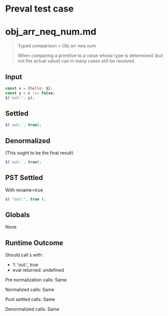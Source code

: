 # Preval test case

# obj_arr_neq_num.md

> Typed comparison > Obj arr neq num
>
> When comparing a primitive to a value whose type is determined (but not the actual value) can in many cases still be resolved.

## Input

`````js filename=intro
const x = {hello: $};
const y = x !== false;
$('out:', y);
`````


## Settled


`````js filename=intro
$(`out:`, true);
`````


## Denormalized
(This ought to be the final result)

`````js filename=intro
$(`out:`, true);
`````


## PST Settled
With rename=true

`````js filename=intro
$( "out:", true );
`````


## Globals


None


## Runtime Outcome


Should call `$` with:
 - 1: 'out:', true
 - eval returned: undefined

Pre normalization calls: Same

Normalized calls: Same

Post settled calls: Same

Denormalized calls: Same
